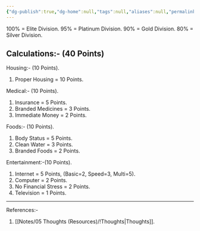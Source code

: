 ```yaml
---
{"dg-publish":true,"dg-home":null,"tags":null,"aliases":null,"permalink":"/notes/05-thoughts-resources/living-wealth-status/","dgPassFrontmatter":true,"updated":"2025-04-30T15:22:28.532+05:30"}
---
```


100% = Elite Division.
95% = Platinum Division.
90% = Gold Division.
80% = Silver Division.

## Calculations:- (40 Points)

Housing:- (10 Points).
1. Proper Housing = 10 Points.

Medical:- (10 Points).
1. Insurance = 5 Points.
2. Branded Medicines = 3 Points.
3. Immediate Money = 2 Points.

Foods:- (10 Points).
1. Body Status = 5 Points.
2. Clean Water = 3 Points.
3. Branded Foods = 2 Points.

Entertainment:-(10 Points).
1. Internet = 5 Points, (Basic=2, Speed=3, Multi=5).
2. Computer = 2 Points.
3. No Financial Stress = 2 Points.
4. Television = 1 Points.

---
References:-
1. [[Notes/05 Thoughts (Resources)/!Thoughts\|Thoughts]].